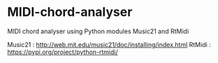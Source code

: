 # MIDI-chord-analyser
MIDI chord analyser using Python modules Music21 and RtMidi

Music21 : http://web.mit.edu/music21/doc/installing/index.html
RtMidi : https://pypi.org/project/python-rtmidi/
